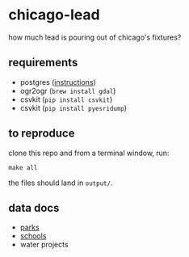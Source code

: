 # chicago-lead

how much lead is pouring out of chicago's fixtures?

## requirements

* postgres ([instructions](http://exponential.io/blog/2015/02/21/install-postgresql-on-mac-os-x-via-brew/))
* ogr2ogr (`brew install gdal`) 
* csvkit (`pip install csvkit`)
* csvkit (`pip install pyesridump`)

## to reproduce

clone this repo and from a terminal window, run:

`make all`

the files should land in `output/`.

## data docs

* [parks](documentation/parks-README.md)
* [schools](documentation/schools-README.md)
* water projects